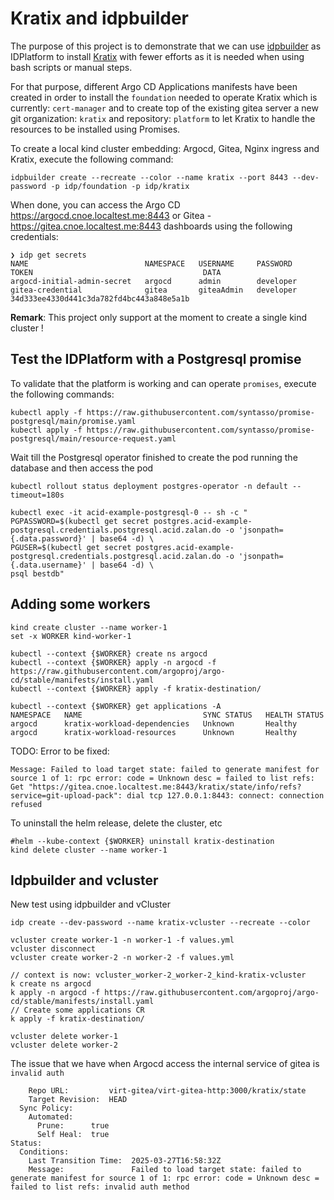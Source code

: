 # Kratix and idpbuilder

The purpose of this project is to demonstrate that we can use [idpbuilder](https://cnoe.io/docs/intro/idpbuilder) as IDPlatform to install [Kratix](https://docs.kratix.io) with fewer efforts as it is needed when using bash scripts or manual steps.

For that purpose, different Argo CD Applications manifests have been created in order to install the `foundation` needed to operate Kratix
which is currently: `cert-manager` and to create top of the existing gitea server a new git organization: `kratix` and repository: `platform`
to let Kratix to handle the resources to be installed using Promises.

To create a local kind cluster embedding: Argocd, Gitea, Nginx ingress and Kratix, execute the following command:
```
idpbuilder create --recreate --color --name kratix --port 8443 --dev-password -p idp/foundation -p idp/kratix
```

When done, you can access the Argo CD  https://argocd.cnoe.localtest.me:8443 or Gitea - https://gitea.cnoe.localtest.me:8443 dashboards using the following credentials:
```shell
❯ idp get secrets
NAME                          NAMESPACE   USERNAME     PASSWORD    TOKEN                                      DATA
argocd-initial-admin-secret   argocd      admin        developer                                              
gitea-credential              gitea       giteaAdmin   developer   34d333ee4330d441c3da782fd4bc443a848e5a1b   
```

**Remark**: This project only support at the moment to create a single kind cluster !

## Test the IDPlatform with a Postgresql promise  

To validate that the platform is working and can operate `promises`, execute the following commands:
```
kubectl apply -f https://raw.githubusercontent.com/syntasso/promise-postgresql/main/promise.yaml
kubectl apply -f https://raw.githubusercontent.com/syntasso/promise-postgresql/main/resource-request.yaml
```
Wait till the Postgresql operator finished to create the pod running the database and then access the pod

```shell
kubectl rollout status deployment postgres-operator -n default --timeout=180s

kubectl exec -it acid-example-postgresql-0 -- sh -c "
PGPASSWORD=$(kubectl get secret postgres.acid-example-postgresql.credentials.postgresql.acid.zalan.do -o 'jsonpath={.data.password}' | base64 -d) \
PGUSER=$(kubectl get secret postgres.acid-example-postgresql.credentials.postgresql.acid.zalan.do -o 'jsonpath={.data.username}' | base64 -d) \
psql bestdb"
```

## Adding some workers

```shell
kind create cluster --name worker-1
set -x WORKER kind-worker-1

kubectl --context {$WORKER} create ns argocd
kubectl --context {$WORKER} apply -n argocd -f https://raw.githubusercontent.com/argoproj/argo-cd/stable/manifests/install.yaml
kubectl --context {$WORKER} apply -f kratix-destination/

kubectl --context {$WORKER} get applications -A
NAMESPACE   NAME                           SYNC STATUS   HEALTH STATUS
argocd      kratix-workload-dependencies   Unknown       Healthy
argocd      kratix-workload-resources      Unknown       Healthy
```

TODO: Error to be fixed:
```text
Message: Failed to load target state: failed to generate manifest for source 1 of 1: rpc error: code = Unknown desc = failed to list refs: Get "https://gitea.cnoe.localtest.me:8443/kratix/state/info/refs?service=git-upload-pack": dial tcp 127.0.0.1:8443: connect: connection refused
```

To uninstall the helm release, delete the cluster, etc
```shell
#helm --kube-context {$WORKER} uninstall kratix-destination
kind delete cluster --name worker-1
```

## Idpbuilder and vcluster

New test using idpbuilder and vCluster

```text
idp create --dev-password --name kratix-vcluster --recreate --color

vcluster create worker-1 -n worker-1 -f values.yml
vcluster disconnect
vcluster create worker-2 -n worker-2 -f values.yml

// context is now: vcluster_worker-2_worker-2_kind-kratix-vcluster
k create ns argocd
k apply -n argocd -f https://raw.githubusercontent.com/argoproj/argo-cd/stable/manifests/install.yaml
// Create some applications CR
k apply -f kratix-destination/

vcluster delete worker-1
vcluster delete worker-2
```

The issue that we have when Argocd access the internal service of gitea is `invalid auth`
```text
    Repo URL:         virt-gitea/virt-gitea-http:3000/kratix/state
    Target Revision:  HEAD
  Sync Policy:
    Automated:
      Prune:      true
      Self Heal:  true
Status:
  Conditions:
    Last Transition Time:  2025-03-27T16:58:32Z
    Message:               Failed to load target state: failed to generate manifest for source 1 of 1: rpc error: code = Unknown desc = failed to list refs: invalid auth method
```



